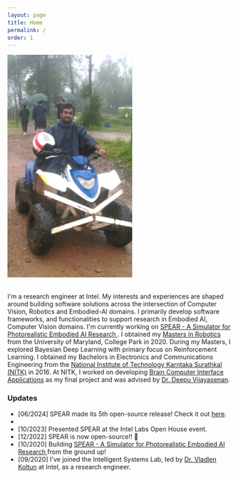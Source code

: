 ```yaml
---
layout: page
title: Home
permalink: /
order: 1
---
```


<div>
<img class="col two" style="height:500px" src="/assets/img/about.jpg">

<p class="col">
<br>
I'm a research engineer at Intel. My interests and experiences are shaped around building software solutions across the intersection of Computer Vision, Robotics and Embodied-AI domains. I primarily develop software frameworks, and functionalities to support research in Embodied AI, Computer Vision domains. I'm currently working on <a href="https://github.com/spear-sim/spear">SPEAR - A Simulator for Photorealistic Embodied AI Research </a>. I obtained my <a href="https://robotics.umd.edu/">Masters in Robotics </a> from the University of Maryland, College Park in 2020. During my Masters, I explored Bayesian Deep Learning with primary focus on Reinforcement Learning. I obtained my Bachelors in Electronics and Communications Engineering from the <a href="https://www.nitk.ac.in/">National Institute of Technology Karntaka Surathkal (NITK)</a> in 2016. At NITK, I worked on developing <a href="https://www.youtube.com/watch?v=687DesAL3YE">Brain Computer Interface Applications</a> as my final project and was advised by <a href="http://www.ece.nitk.ac.in/faculty/deepu-vijayasenan">Dr. Deepu Vijayasenan</a>.
</p>

<h3> Updates </h3>
<p class="col">
  <ul>
    <li> [06/2024] SPEAR made its 5th open-source release! Check it out <a href="https://github.com/spear-sim/spear/releases/tag/v0.5.0">here</a>. <li>
    <li> [10/2023] Presented SPEAR at the Intel Labs Open House event. </li>
    <li> [12/2022] SPEAR is now open-source!! 🥳 </li>
    <li> [10/2020] Building <a href="https://github.com/spear-sim/spear">SPEAR - A Simulator for Photorealistic Embodied AI Research </a> from the ground up! </li>
    <li> [09/2020] I've joined the Intelligent Systems Lab, led by <a href="http://vladlen.info/">Dr. Vladlen Koltun</a> at Intel, as a research engineer. </li>
  </ul>
</p>
